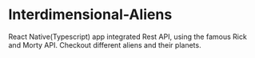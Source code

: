 # Interdimensional-Aliens

React Native(Typescript) app integrated Rest API, using the famous Rick and Morty API. Checkout different aliens and their planets.  
